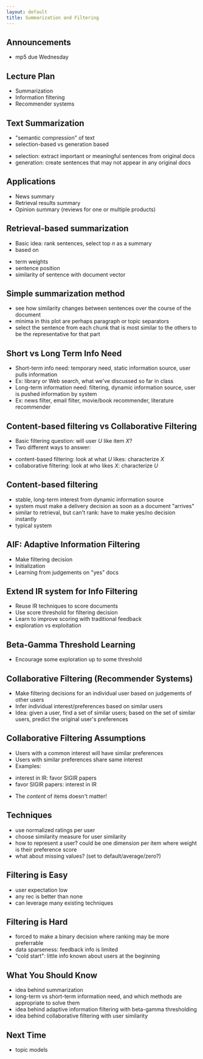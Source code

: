```yaml
---
layout: default
title: Summarization and Filtering
---
```


## Announcements

- mp5 due Wednesday

## Lecture Plan

- Summarization
- Information filtering
- Recommender systems

## Text Summarization

- "semantic compression" of text
- selection-based vs generation based
 * selection: extract important or meaningful sentences from original docs
 * generation: create sentences that may not appear in any original docs

## Applications

- News summary
- Retrieval results summary
- Opinion summary (reviews for one or multiple products)

## Retrieval-based summarization

- Basic idea: rank sentences, select top $n$ as a summary
- based on
 * term weights
 * sentence position
 * similarity of sentence with document vector

## Simple summarization method

- see how similarity changes between sentences over the course of the document
- minima in this plot are perhaps paragraph or topic separators
- select the sentence from each chunk that is most similar to the others to be
  the representative for that part

## Short vs Long Term Info Need

- Short-term info need: temporary need, static information source, user pulls
  information
- Ex: library or Web search, what we've discussed so far in class
- Long-term information need: filtering, dynamic information source, user is
  pushed information by system
- Ex: news filter, email filter, movie/book recommender, literature recommender

## Content-based filtering vs Collaborative Filtering

- Basic filtering question: will user $U$ like item $X$?
- Two different ways to answer:
 * content-based filtering: look at what $U$ likes: characterize $X$
 * collaborative filtering: look at who likes $X$: characterize $U$

## Content-based filtering

- stable, long-term interest from dynamic information source
- system must make a delivery decision as soon as a document "arrives"
- similar to retrieval, but can't rank: have to make yes/no decision instantly
- typical system

## AIF: Adaptive Information Filtering

- Make filtering decision
- Initialization
- Learning from judgements on "yes" docs

## Extend IR system for Info Filtering

- Reuse IR techniques to score documents
- Use score threshold for filtering decision
- Learn to improve scoring with traditional feedback
- exploration vs exploitation

## Beta-Gamma Threshold Learning

- Encourage some exploration up to some threshold

## Collaborative Filtering (Recommender Systems)

- Make filtering decisions for an individual user based on judgements of other
  users
- Infer individual interest/preferences based on similar users
- Idea: given a user, find a set of similar users; based on the set of similar
  users, predict the original user's preferences

## Collaborative Filtering Assumptions

- Users with a common interest will have similar preferences
- Users with similar preferences share same interest
- Examples:
 * interest in IR: favor SIGIR papers
 * favor SIGIR papers: interest in IR
- The *content* of items doesn't matter!

## Techniques

- use normalized ratings per user
- choose similarity measure for user similarity
- how to represent a user? could be one dimension per item where weight is
  their preference score
- what about missing values? (set to default/average/zero?)

## Filtering is Easy

- user expectation low
- any rec is better than none
- can leverage many existing techniques

## Filtering is Hard

- forced to make a binary decision where ranking may be more preferrable
- data sparseness: feedback info is limited
- "cold start": little info known about users at the beginning

## What You Should Know

- idea behind summarization
- long-term vs short-term information need, and which methods are appropriate to
  solve them
- idea behind adaptive information filtering with beta-gamma thresholding
- idea behind collaborative filtering with user similarity

## Next Time

- topic models
